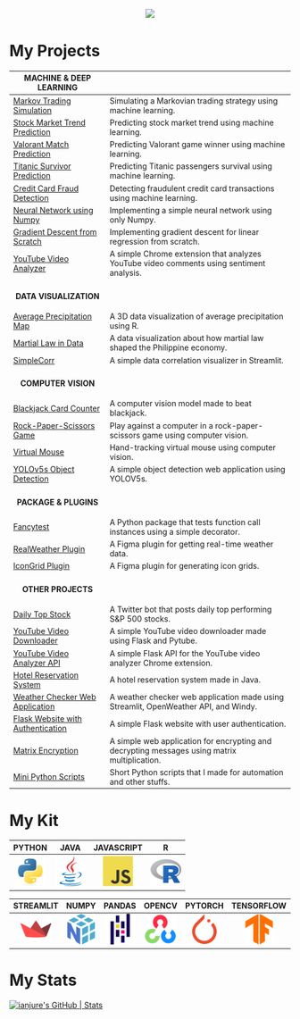 <p align="center">
  <img src="https://capsule-render.vercel.app/api?type=waving&height=230&color=gradient&text=Hi!%20I'm%20Ian%20Jure&desc=Python%20Developer%20-%20Data%20Scientist&descAlignY=60&animation=fadeIn&fontColor=FFFFFF&fontAlignY=35&section=header&fontSize=65&descSize=24"/>
</p>

# **My Projects**
| MACHINE & DEEP LEARNING ||
|---------|--------|
| [Markov Trading Simulation](https://github.com/ianjure/markov-trading-simulation) | Simulating a Markovian trading strategy using machine learning.
| [Stock Market Trend Prediction](https://github.com/ianjure/stock-market-trend-prediction) | Predicting stock market trend using machine learning.
| [Valorant Match Prediction](https://github.com/ianjure/valorant-match-prediction) | Predicting Valorant game winner using machine learning.
| [Titanic Survivor Prediction](https://github.com/ianjure/titanic-survivor-prediction) | Predicting Titanic passengers survival using machine learning.
| [Credit Card Fraud Detection](https://github.com/ianjure/credit-card-fraud-detection) | Detecting fraudulent credit card transactions using machine learning.
| [Neural Network using Numpy](https://github.com/ianjure/simple-neural-network) | Implementing a simple neural network using only Numpy.
| [Gradient Descent from Scratch](https://github.com/ianjure/gradient-descent-for-linear-regression) | Implementing gradient descent for linear regression from scratch. |
| [YouTube Video Analyzer](https://github.com/ianjure/youtube-video-analyzer) | A simple Chrome extension that analyzes YouTube video comments using sentiment analysis. |
| | |
| <p align="center">**DATA VISUALIZATION**</p> |
| [Average Precipitation Map](https://github.com/ianjure/average-precipitation-map) | A 3D data visualization of average precipitation using R. |
| [Martial Law in Data](https://github.com/ianjure/martial-law-in-data) | A data visualization about how martial law shaped the Philippine economy.
| [SimpleCorr](https://github.com/ianjure/simple-corr) | A simple data correlation visualizer in Streamlit. |
| | |
| <p align="center">**COMPUTER VISION**</p> |
| [Blackjack Card Counter](https://github.com/ianjure/blackjack-card-counter) | A computer vision model made to beat blackjack. |
| [Rock-Paper-Scissors Game](https://github.com/ianjure/rock-paper-scissors-opencv) | Play against a computer in a rock-paper-scissors game using computer vision. |
| [Virtual Mouse](https://github.com/ianjure/virtual-mouse-opencv) | Hand-tracking virtual mouse using computer vision. |
| [YOLOv5s Object Detection](https://github.com/ianjure/yolov5s-object-detection) | A simple object detection web application using YOLOV5s. |
| | |
| <p align="center">**PACKAGE & PLUGINS**</p> |
| [Fancytest](https://github.com/ianjure/fancytest) | A Python package that tests function call instances using a simple decorator. |
| [RealWeather Plugin](https://github.com/ianjure/realweather-plugin) | A Figma plugin for getting real-time weather data. |
| [IconGrid Plugin](https://github.com/ianjure/icongrid-plugin) | A Figma plugin for generating icon grids. |
| | |
| <p align="center">**OTHER PROJECTS**</p> |
| [Daily Top Stock](https://github.com/ianjure/daily-top-stock) | A Twitter bot that posts daily top performing S&P 500 stocks. |
| [YouTube Video Downloader](https://github.com/ianjure/youtube-video-downloader) | A simple YouTube video downloader made using Flask and Pytube. |
| [YouTube Video Analyzer API](https://github.com/ianjure/youtube-video-analyzer-api) | A simple Flask API for the YouTube video analyzer Chrome extension. |
| [Hotel Reservation System](https://github.com/ianjure/hotel-reservation-system) | A hotel reservation system made in Java. |
| [Weather Checker Web Application](https://github.com/ianjure/weather-checker) | A weather checker web application made using Streamlit, OpenWeather API, and Windy. |
| [Flask Website with Authentication](https://github.com/ianjure/flask-with-authentication) | A simple Flask website with user authentication. |
| [Matrix Encryption](https://github.com/ianjure/matrix-encryption) | A simple web application for encrypting and decrypting messages using matrix multiplication. |
| [Mini Python Scripts](https://github.com/ianjure/mini-scripts) | Short Python scripts that I made for automation and other stuffs.

# **My Kit**
| PYTHON | JAVA | JAVASCRIPT | R |
|:------:|:------:|:------:|:------:|
| <img src="https://github.com/devicons/devicon/blob/master/icons/python/python-original.svg" width="55" height="55"/> | <img src="https://github.com/devicons/devicon/blob/master/icons/java/java-original.svg" width="55" height="55"/> | <img src="https://github.com/devicons/devicon/blob/master/icons/javascript/javascript-original.svg" width="55" height="55"/> | <img src="https://github.com/devicons/devicon/blob/master/icons/r/r-original.svg" width="55" height="55"/> |

| STREAMLIT | NUMPY | PANDAS | OPENCV | PYTORCH | TENSORFLOW | SKLEARN | MATPLOTLIB |
|:------:|:------:|:------:|:------:|:------:|:------:|:------:|:------:|
| <img src="https://github.com/devicons/devicon/blob/master/icons/streamlit/streamlit-original.svg" width="55" height="55"/> | <img src="https://github.com/devicons/devicon/blob/master/icons/numpy/numpy-original.svg" width="55" height="55"/> | <img src="https://github.com/devicons/devicon/blob/master/icons/pandas/pandas-original.svg" width="55" height="55"/> | <img src="https://github.com/devicons/devicon/blob/master/icons/opencv/opencv-original.svg" width="55" height="55"/> | <img src="https://github.com/devicons/devicon/blob/master/icons/pytorch/pytorch-original.svg" width="55" height="55"/> | <img src="https://github.com/devicons/devicon/blob/master/icons/tensorflow/tensorflow-original.svg" width="55" height="55"/> | <img src="https://github.com/devicons/devicon/blob/master/icons/scikitlearn/scikitlearn-original.svg" width="55" height="55"/> | <img src="https://github.com/devicons/devicon/blob/master/icons/matplotlib/matplotlib-original.svg" width="55" height="55"/>

# **My Stats**
[![ianjure's GitHub | Stats](https://stats.quira.sh/ianjure/github?theme=dark)](https://quira.sh?utm_source=widgets&utm_campaign=ianjure)
